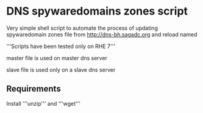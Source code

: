 # DNS spywaredomains zones script

Very simple shell script to automate the process of updating spywaredomain zones file from http://dns-bh.sagadc.org and reload named


'''Scripts have been tested only on RHE 7'''


master file is used on master dns server

slave file is used only on a slave dns server


## Requirements

Install '''unzip''' and '''wget'''
